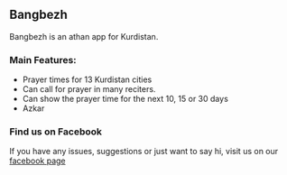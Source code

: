 ## Bangbezh
Bangbezh is an athan app for Kurdistan.

### Main Features:
+ Prayer times for 13 Kurdistan cities
+ Can call for prayer in many reciters.
+ Can show the prayer time for the next 10, 15 or 30 days
+ Azkar

### Find us on Facebook

If you have any issues, suggestions or just want to say hi, visit us on our [facebook page](https://www.facebook.com/bangbezh)

